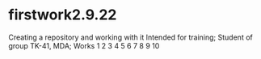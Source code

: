 # firstwork2.9.22
Creating a repository and working with it
Intended for training;
Student of group TK-41, MDA;
Works
  1
  2
  3
  4
  5
  6
  7
  8
  9
  10

